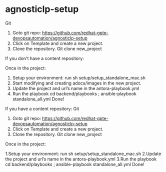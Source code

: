 # agnosticlp-setup

Git 

1. Goto git repo: https://github.com/redhat-gpte-devopsautomation/agnosticlp-setup
2. Click on Template and create a new project.
3. Clone the repository. Git clone new_project

If you don't have a content repository:

Once in the project:

1. Setup your environment: run sh setup/setup_standalone_mac.sh
2. Start modifying and creating adocs/images in the new project.
3. Update the project and url’s name in the antora-playbook.yml
4. Run the playbook  cd backend/playbooks ; ansible-playbook standalone_all.yml
Done!

If you have a content repository:
 Git 
1. Goto git repo: https://github.com/redhat-gpte-devopsautomation/agnosticlp-setup
2. Click on Template and create a new project.
3. Clone the repository. Git clone new_project

Once in the project:

1.Setup your environment: run sh setup/setup_standalone_mac.sh
2.Update the project and url’s name in the antora-playbook.yml
3.Run the playbook  cd backend/playbooks ; ansible-playbook standalone_all.yml
Done!
